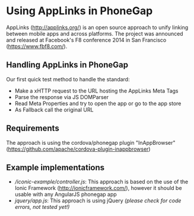 Using AppLinks in PhoneGap
=================

AppLinks (http://applinks.org/) is an open source approach to unify linking between mobile apps and across platforms.
The project was announced and released at Facebook's F8 conference 2014 in San Francisco (https://www.fbf8.com/).

## Handling AppLinks in PhoneGap
Our first quick test method to handle the standard:
* Make a xHTTP request to the URL hosting the AppLinks Meta Tags
* Parse the response via JS DOMParser
* Read Meta Properties and try to open the app or go to the app store
* As Fallback call the original URL

## Requirements
The approach is using the cordova/phonegap plugin "InAppBrowser" (https://github.com/apache/cordova-plugin-inappbrowser)

## Example implementations
* */iconic-example/controller.js*: This approach is based on the use of the Ionic Framework (http://ionicframework.com/), however it should be usable with any AngularJS phonegap app
* *jquery/app.js*: This approach is using jQuery *(please check for code errors, not tested yet!)*
